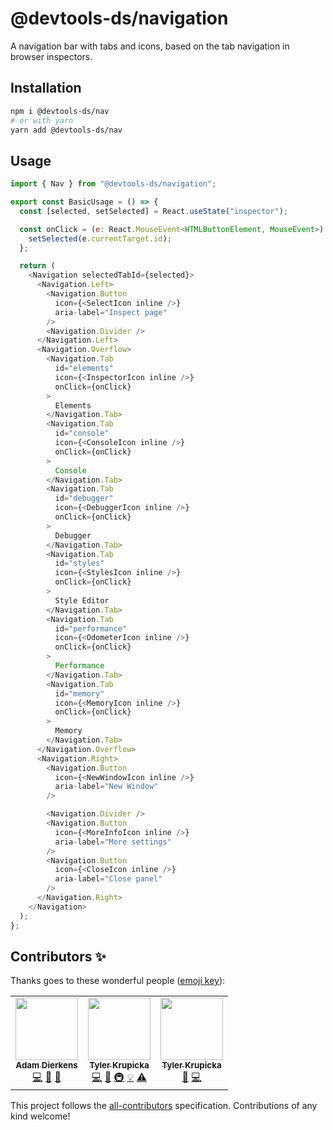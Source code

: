 # @devtools-ds/navigation

A navigation bar with tabs and icons, based on the tab navigation in browser inspectors.

## Installation

```sh
npm i @devtools-ds/nav
# or with yarn
yarn add @devtools-ds/nav
```

## Usage

```js
import { Nav } from "@devtools-ds/navigation";

export const BasicUsage = () => {
  const [selected, setSelected] = React.useState("inspector");

  const onClick = (e: React.MouseEvent<HTMLButtonElement, MouseEvent>) => {
    setSelected(e.currentTarget.id);
  };

  return (
    <Navigation selectedTabId={selected}>
      <Navigation.Left>
        <Navigation.Button
          icon={<SelectIcon inline />}
          aria-label="Inspect page"
        />
        <Navigation.Divider />
      </Navigation.Left>
      <Navigation.Overflow>
        <Navigation.Tab
          id="elements"
          icon={<InspectorIcon inline />}
          onClick={onClick}
        >
          Elements
        </Navigation.Tab>
        <Navigation.Tab
          id="console"
          icon={<ConsoleIcon inline />}
          onClick={onClick}
        >
          Console
        </Navigation.Tab>
        <Navigation.Tab
          id="debugger"
          icon={<DebuggerIcon inline />}
          onClick={onClick}
        >
          Debugger
        </Navigation.Tab>
        <Navigation.Tab
          id="styles"
          icon={<StylesIcon inline />}
          onClick={onClick}
        >
          Style Editor
        </Navigation.Tab>
        <Navigation.Tab
          id="performance"
          icon={<OdometerIcon inline />}
          onClick={onClick}
        >
          Performance
        </Navigation.Tab>
        <Navigation.Tab
          id="memory"
          icon={<MemoryIcon inline />}
          onClick={onClick}
        >
          Memory
        </Navigation.Tab>
      </Navigation.Overflow>
      <Navigation.Right>
        <Navigation.Button
          icon={<NewWindowIcon inline />}
          aria-label="New Window"
        />

        <Navigation.Divider />
        <Navigation.Button
          icon={<MoreInfoIcon inline />}
          aria-label="More settings"
        />
        <Navigation.Button
          icon={<CloseIcon inline />}
          aria-label="Close panel"
        />
      </Navigation.Right>
    </Navigation>
  );
};
```

## Contributors ✨

Thanks goes to these wonderful people ([emoji key](https://allcontributors.org/docs/en/emoji-key)):

<!-- ALL-CONTRIBUTORS-LIST:START - Do not remove or modify this section -->
<!-- prettier-ignore-start -->
<!-- markdownlint-disable -->
<table>
  <tr>
    <td align="center"><a href="https://github.com/adierkens"><img src="https://avatars.githubusercontent.com/u/13004162?v=4?s=100" width="100px;" alt=""/><br /><sub><b>Adam Dierkens</b></sub></a><br /><a href="https://github.com/design-systems/devtools-ds/commits?author=adierkens" title="Code">💻</a> <a href="https://github.com/design-systems/devtools-ds/commits?author=adierkens" title="Documentation">📖</a> <a href="#design-adierkens" title="Design">🎨</a></td>
    <td align="center"><a href="https://github.com/tylerkurpicka"><img src="https://avatars.githubusercontent.com/u/5761061?v=4?s=100" width="100px;" alt=""/><br /><sub><b>Tyler Krupicka</b></sub></a><br /><a href="https://github.com/design-systems/devtools-ds/commits?author=tylerkurpicka" title="Code">💻</a> <a href="https://github.com/design-systems/devtools-ds/commits?author=tylerkurpicka" title="Documentation">📖</a> <a href="#infra-tylerkurpicka" title="Infrastructure (Hosting, Build-Tools, etc)">🚇</a> <a href="#example-tylerkurpicka" title="Examples">💡</a> <a href="https://github.com/design-systems/devtools-ds/commits?author=tylerkurpicka" title="Tests">⚠️</a></td>
    <td align="center"><a href="http://tylerkrupicka.com/"><img src="https://avatars.githubusercontent.com/u/5761061?v=4?s=100" width="100px;" alt=""/><br /><sub><b>Tyler Krupicka</b></sub></a><br /><a href="https://github.com/design-systems/devtools-ds/commits?author=tylerkrupicka" title="Documentation">📖</a> <a href="https://github.com/design-systems/devtools-ds/commits?author=tylerkrupicka" title="Code">💻</a></td>
  </tr>
</table>

<!-- markdownlint-restore -->
<!-- prettier-ignore-end -->
<!-- ALL-CONTRIBUTORS-LIST:END -->

This project follows the [all-contributors](https://github.com/all-contributors/all-contributors) specification. Contributions of any kind welcome!
